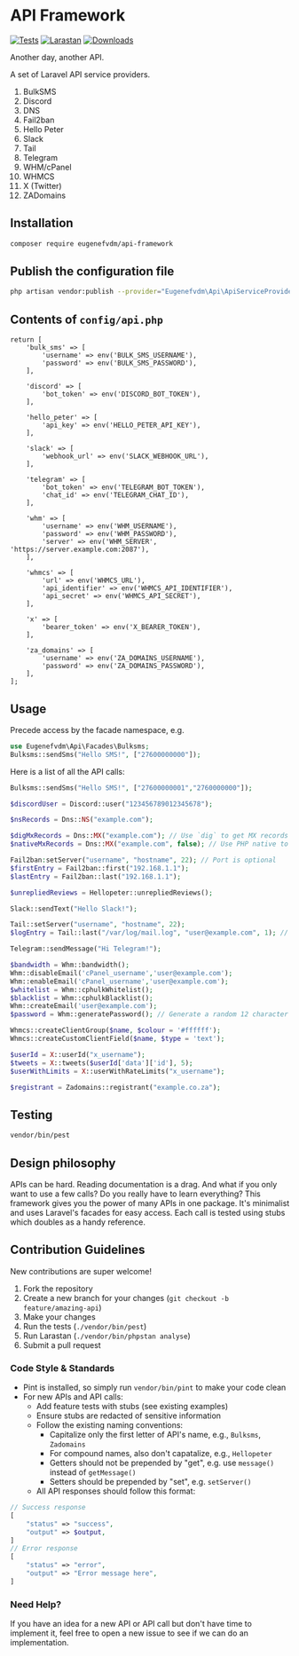 # API Framework

[![Tests](https://github.com/eugenefvdm/api-framework/actions/workflows/tests.yml/badge.svg)](https://github.com/eugenefvdm/api-framework/actions/workflows/tests.yml)
[![Larastan](https://github.com/eugenefvdm/api-framework/actions/workflows/larastan.yml/badge.svg)](https://github.com/eugenefvdm/api-framework/actions/workflows/larastan.yml)
[![Downloads](https://img.shields.io/packagist/dt/eugenefvdm/api-framework.svg)](https://packagist.org/packages/eugenefvdm/api-framework)

Another day, another API.

A set of Laravel API service providers.

1. BulkSMS
2. Discord
3. DNS
4. Fail2ban
5. Hello Peter
6. Slack
7. Tail
8. Telegram
9. WHM/cPanel
10. WHMCS
11. X (Twitter)
12. ZADomains

## Installation

```bash
composer require eugenefvdm/api-framework
```

## Publish the configuration file

```bash
php artisan vendor:publish --provider="Eugenefvdm\Api\ApiServiceProvider" --tag="config"
```

## Contents of `config/api.php`

```env
return [
    'bulk_sms' => [
        'username' => env('BULK_SMS_USERNAME'),
        'password' => env('BULK_SMS_PASSWORD'),
    ],

    'discord' => [
        'bot_token' => env('DISCORD_BOT_TOKEN'),
    ],

    'hello_peter' => [
        'api_key' => env('HELLO_PETER_API_KEY'),
    ],

    'slack' => [
        'webhook_url' => env('SLACK_WEBHOOK_URL'),
    ],

    'telegram' => [
        'bot_token' => env('TELEGRAM_BOT_TOKEN'),
        'chat_id' => env('TELEGRAM_CHAT_ID'),
    ],

    'whm' => [
        'username' => env('WHM_USERNAME'),
        'password' => env('WHM_PASSWORD'),
        'server' => env('WHM_SERVER', 'https://server.example.com:2087'),
    ],

    'whmcs' => [
        'url' => env('WHMCS_URL'),
        'api_identifier' => env('WHMCS_API_IDENTIFIER'),
        'api_secret' => env('WHMCS_API_SECRET'),        
    ],

    'x' => [
        'bearer_token' => env('X_BEARER_TOKEN'),
    ],

    'za_domains' => [
        'username' => env('ZA_DOMAINS_USERNAME'),
        'password' => env('ZA_DOMAINS_PASSWORD'),
    ],
]; 
```

## Usage

Precede access by the facade namespace, e.g.

```php
use Eugenefvdm\Api\Facades\Bulksms;
Bulksms::sendSms("Hello SMS!", ["27600000000"]);
```

Here is a list of all the API calls:

```php
Bulksms::sendSms("Hello SMS!", ["27600000001","2760000000"]);

$discordUser = Discord::user("123456789012345678");

$nsRecords = Dns::NS("example.com");

$digMxRecords = Dns::MX("example.com"); // Use `dig` to get MX records
$nativeMxRecords = Dns::MX("example.com", false); // Use PHP native to get MX recorss

Fail2ban:setServer("username", "hostname", 22); // Port is optional
$firstEntry = Fail2ban::first("192.168.1.1");
$lastEntry = Fail2ban::last("192.168.1.1");

$unrepliedReviews = Hellopeter::unrepliedReviews();

Slack::sendText("Hello Slack!");

Tail::setServer("username", "hostname", 22);
$logEntry = Tail::last("/var/log/mail.log", "user@example.com", 1); // 1 = optional number of log entries to return

Telegram::sendMessage("Hi Telegram!");

$bandwidth = Whm::bandwidth();
Whm::disableEmail('cPanel_username','user@example.com');
Whm::enableEmail('cPanel_username','user@example.com');
$whitelist = Whm::cphulkWhitelist();
$blacklist = Whm::cphulkBlacklist();
Whm::createEmail('user@example.com');
$password = Whm::generatePassword(); // Generate a random 12 character password

Whmcs::createClientGroup($name, $colour = '#ffffff');
Whmcs::createCustomClientField($name, $type = 'text');

$userId = X::userId("x_username");
$tweets = X::tweets($userId['data']['id'], 5);
$userWithLimits = X::userWithRateLimits("x_username");

$registrant = Zadomains::registrant("example.co.za");
```

## Testing

```bash
vendor/bin/pest
```

## Design philosophy

APIs can be hard. Reading documentation is a drag. And what if you only want to use a few calls? Do you really have to learn everything? This framework gives you the power of many APIs in one package. It's minimalist and uses Laravel's facades for easy access.
Each call is tested using stubs which doubles as a handy reference.

## Contribution Guidelines

New contributions are super welcome!

1. Fork the repository
2. Create a new branch for your changes (`git checkout -b feature/amazing-api`)
3. Make your changes
4. Run the tests (`./vendor/bin/pest`)
5. Run Larastan (`./vendor/bin/phpstan analyse`)
5. Submit a pull request

### Code Style & Standards

- Pint is installed, so simply run `vendor/bin/pint` to make your code clean
- For new APIs and API calls:
  - Add feature tests with stubs (see existing examples)
  - Ensure stubs are redacted of sensitive information
  - Follow the existing naming conventions:
    - Capitalize only the first letter of API's name, e.g., `Bulksms`, `Zadomains`
    - For compound names, also don't capatalize, e.g., `Hellopeter`
    - Getters should not be prepended by "get", e.g. use `message()` instead of `getMessage()`
    - Setters should be prepended by "set", e.g. `setServer()`
  - All API responses should follow this format:

```php
// Success response
[
    "status" => "success",
    "output" => $output,
]
// Error response
[
    "status" => "error",
    "output" => "Error message here",
]
```

### Need Help?

If you have an idea for a new API or API call but don't have time to implement it, feel free to open a new issue to see if we can do an implementation.
